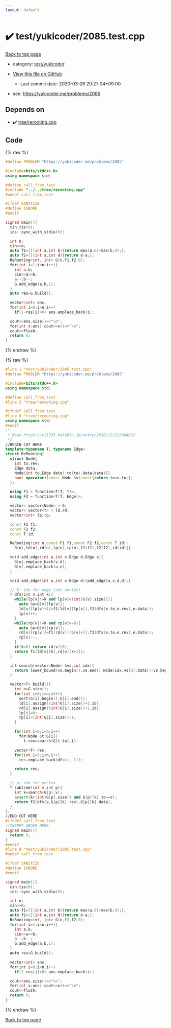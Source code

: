 ```yaml
---
layout: default
---
```


<!-- mathjax config similar to math.stackexchange -->
<script type="text/javascript" async
  src="https://cdnjs.cloudflare.com/ajax/libs/mathjax/2.7.5/MathJax.js?config=TeX-MML-AM_CHTML">
</script>
<script type="text/x-mathjax-config">
  MathJax.Hub.Config({
    TeX: { equationNumbers: { autoNumber: "AMS" }},
    tex2jax: {
      inlineMath: [ ['$','$'] ],
      processEscapes: true
    },
    "HTML-CSS": { matchFontHeight: false },
    displayAlign: "left",
    displayIndent: "2em"
  });
</script>

<script type="text/javascript" src="https://cdnjs.cloudflare.com/ajax/libs/jquery/3.4.1/jquery.min.js"></script>
<script src="https://cdn.jsdelivr.net/npm/jquery-balloon-js@1.1.2/jquery.balloon.min.js" integrity="sha256-ZEYs9VrgAeNuPvs15E39OsyOJaIkXEEt10fzxJ20+2I=" crossorigin="anonymous"></script>
<script type="text/javascript" src="../../../assets/js/copy-button.js"></script>
<link rel="stylesheet" href="../../../assets/css/copy-button.css" />


# :heavy_check_mark: test/yukicoder/2085.test.cpp

<a href="../../../index.html">Back to top page</a>

* category: <a href="../../../index.html#de60e5ba474ac43bf7562c10f5977e2d">test/yukicoder</a>
* <a href="{{ site.github.repository_url }}/blob/master/test/yukicoder/2085.test.cpp">View this file on GitHub</a>
    - Last commit date: 2020-03-26 20:27:04+09:00


* see: <a href="https://yukicoder.me/problems/2085">https://yukicoder.me/problems/2085</a>


## Depends on

* :heavy_check_mark: <a href="../../../library/tree/rerooting.cpp.html">tree/rerooting.cpp</a>


## Code

<a id="unbundled"></a>
{% raw %}
```cpp
#define PROBLEM "https://yukicoder.me/problems/2085"

#include<bits/stdc++.h>
using namespace std;

#define call_from_test
#include "../../tree/rerooting.cpp"
#undef call_from_test

#ifdef SANITIZE
#define IGNORE
#endif

signed main(){
  cin.tie(0);
  ios::sync_with_stdio(0);

  int n;
  cin>>n;
  auto f1=[](int a,int b){return max(a,0)+max(b,0);};
  auto f2=[](int a,int d){return d-a;};
  ReRooting<int, int> G(n,f1,f2,0);
  for(int i=1;i<n;i++){
    int a,b;
    cin>>a>>b;
    a--;b--;
    G.add_edge(a,b,1);
  }
  auto res=G.build();

  vector<int> ans;
  for(int i=0;i<n;i++)
    if(1-res[i]>0) ans.emplace_back(i);

  cout<<ans.size()<<"\n";
  for(int x:ans) cout<<x+1<<"\n";
  cout<<flush;
  return 0;
}

```
{% endraw %}

<a id="bundled"></a>
{% raw %}
```cpp
#line 1 "test/yukicoder/2085.test.cpp"
#define PROBLEM "https://yukicoder.me/problems/2085"

#include<bits/stdc++.h>
using namespace std;

#define call_from_test
#line 2 "tree/rerooting.cpp"

#ifndef call_from_test
#line 5 "tree/rerooting.cpp"
using namespace std;
#endif
/*
 * @see https://ei1333.hateblo.jp/entry/2018/12/21/004022
 */
//BEGIN CUT HERE
template<typename T, typename Edge>
struct ReRooting{
  struct Node{
    int to,rev;
    Edge data;
    Node(int to,Edge data):to(to),data(data){}
    bool operator<(const Node &v)const{return to<v.to;};
  };

  using F1 = function<T(T, T)>;
  using F2 = function<T(T, Edge)>;

  vector< vector<Node> > G;
  vector< vector<T> > ld,rd;
  vector<int> lp,rp;

  const F1 f1;
  const F2 f2;
  const T id;

  ReRooting(int n,const F1 f1,const F2 f2,const T id):
    G(n),ld(n),rd(n),lp(n),rp(n),f1(f1),f2(f2),id(id){}

  void add_edge(int u,int v,Edge d,Edge e){
    G[u].emplace_back(v,d);
    G[v].emplace_back(u,e);
  }

  void add_edge(int u,int v,Edge d){add_edge(u,v,d,d);}

  // k: idx for edge (not vertex)
  T dfs(int v,int k){
    while(lp[v]!=k and lp[v]<(int)G[v].size()){
      auto &e=G[v][lp[v]];
      ld[v][lp[v]+1]=f1(ld[v][lp[v]],f2(dfs(e.to,e.rev),e.data));
      lp[v]++;
    }
    while(rp[v]!=k and rp[v]>=0){
      auto &e=G[v][rp[v]];
      rd[v][rp[v]]=f1(rd[v][rp[v]+1],f2(dfs(e.to,e.rev),e.data));
      rp[v]--;
    }
    if(k<0) return rd[v][0];
    return f1(ld[v][k],rd[v][k+1]);
  }

  int search(vector<Node> &vs,int idx){
    return lower_bound(vs.begin(),vs.end(),Node(idx,vs[0].data))-vs.begin();
  }

  vector<T> build(){
    int n=G.size();
    for(int i=0;i<n;i++){
      sort(G[i].begin(),G[i].end());
      ld[i].assign((int)G[i].size()+1,id);
      rd[i].assign((int)G[i].size()+1,id);
      lp[i]=0;
      rp[i]=(int)G[i].size()-1;
    }

    for(int i=0;i<n;i++)
      for(Node &t:G[i])
        t.rev=search(G[t.to],i);

    vector<T> res;
    for(int i=0;i<n;i++)
      res.emplace_back(dfs(i,-1));

    return res;
  }

  // p: idx for vertex
  T subtree(int v,int p){
    int k=search(G[p],v);
    assert(k<(int)G[p].size() and G[p][k].to==v);
    return f2(dfs(v,G[p][k].rev),G[p][k].data);
  }
};
//END CUT HERE
#ifndef call_from_test
//INSERT ABOVE HERE
signed main(){
  return 0;
}
#endif
#line 8 "test/yukicoder/2085.test.cpp"
#undef call_from_test

#ifdef SANITIZE
#define IGNORE
#endif

signed main(){
  cin.tie(0);
  ios::sync_with_stdio(0);

  int n;
  cin>>n;
  auto f1=[](int a,int b){return max(a,0)+max(b,0);};
  auto f2=[](int a,int d){return d-a;};
  ReRooting<int, int> G(n,f1,f2,0);
  for(int i=1;i<n;i++){
    int a,b;
    cin>>a>>b;
    a--;b--;
    G.add_edge(a,b,1);
  }
  auto res=G.build();

  vector<int> ans;
  for(int i=0;i<n;i++)
    if(1-res[i]>0) ans.emplace_back(i);

  cout<<ans.size()<<"\n";
  for(int x:ans) cout<<x+1<<"\n";
  cout<<flush;
  return 0;
}

```
{% endraw %}

<a href="../../../index.html">Back to top page</a>

